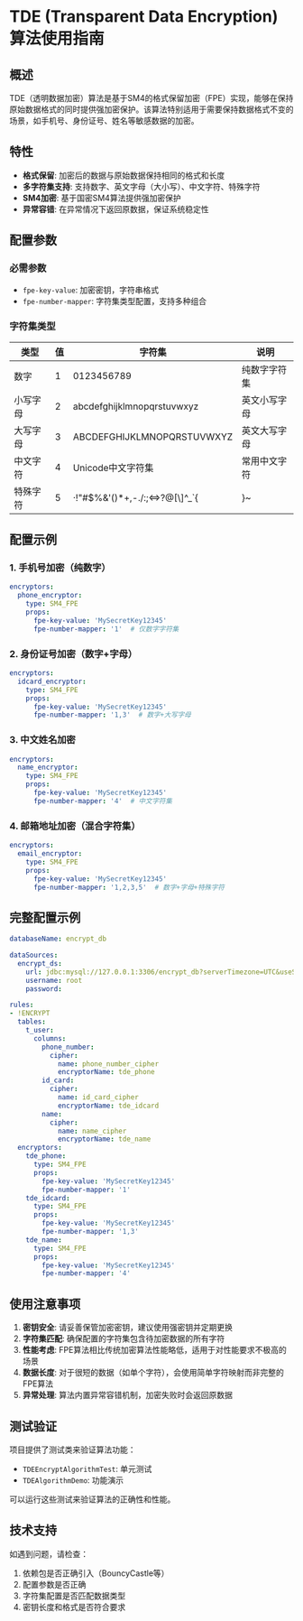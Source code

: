 # TDE (Transparent Data Encryption) 算法使用指南

## 概述

TDE（透明数据加密）算法是基于SM4的格式保留加密（FPE）实现，能够在保持原始数据格式的同时提供强加密保护。该算法特别适用于需要保持数据格式不变的场景，如手机号、身份证号、姓名等敏感数据的加密。

## 特性

- **格式保留**: 加密后的数据与原始数据保持相同的格式和长度
- **多字符集支持**: 支持数字、英文字母（大小写）、中文字符、特殊字符
- **SM4加密**: 基于国密SM4算法提供强加密保护
- **异常容错**: 在异常情况下返回原数据，保证系统稳定性

## 配置参数

### 必需参数

- `fpe-key-value`: 加密密钥，字符串格式
- `fpe-number-mapper`: 字符集类型配置，支持多种组合

### 字符集类型

| 类型 | 值 | 字符集 | 说明 |
|------|----|----|------|
| 数字 | 1 | 0123456789 | 纯数字字符集 |
| 小写字母 | 2 | abcdefghijklmnopqrstuvwxyz | 英文小写字母 |
| 大写字母 | 3 | ABCDEFGHIJKLMNOPQRSTUVWXYZ | 英文大写字母 |
| 中文字符 | 4 | Unicode中文字符集 | 常用中文字符 |
| 特殊字符 | 5 | ·!\"#$%&'()*+,-./:;<=>?@[\\]^_`{|}~ | 常用特殊字符 |

## 配置示例

### 1. 手机号加密（纯数字）

```yaml
encryptors:
  phone_encryptor:
    type: SM4_FPE
    props:
      fpe-key-value: 'MySecretKey12345'
      fpe-number-mapper: '1'  # 仅数字字符集
```

### 2. 身份证号加密（数字+字母）

```yaml
encryptors:
  idcard_encryptor:
    type: SM4_FPE
    props:
      fpe-key-value: 'MySecretKey12345'
      fpe-number-mapper: '1,3'  # 数字+大写字母
```

### 3. 中文姓名加密

```yaml
encryptors:
  name_encryptor:
    type: SM4_FPE
    props:
      fpe-key-value: 'MySecretKey12345'
      fpe-number-mapper: '4'  # 中文字符集
```

### 4. 邮箱地址加密（混合字符集）

```yaml
encryptors:
  email_encryptor:
    type: SM4_FPE
    props:
      fpe-key-value: 'MySecretKey12345'
      fpe-number-mapper: '1,2,3,5'  # 数字+字母+特殊字符
```

## 完整配置示例

```yaml
databaseName: encrypt_db

dataSources:
  encrypt_ds:
    url: jdbc:mysql://127.0.0.1:3306/encrypt_db?serverTimezone=UTC&useSSL=false
    username: root
    password:

rules:
- !ENCRYPT
  tables:
    t_user:
      columns:
        phone_number:
          cipher:
            name: phone_number_cipher
            encryptorName: tde_phone
        id_card:
          cipher:
            name: id_card_cipher
            encryptorName: tde_idcard
        name:
          cipher:
            name: name_cipher
            encryptorName: tde_name
  encryptors:
    tde_phone:
      type: SM4_FPE
      props:
        fpe-key-value: 'MySecretKey12345'
        fpe-number-mapper: '1'
    tde_idcard:
      type: SM4_FPE
      props:
        fpe-key-value: 'MySecretKey12345'
        fpe-number-mapper: '1,3'
    tde_name:
      type: SM4_FPE
      props:
        fpe-key-value: 'MySecretKey12345'
        fpe-number-mapper: '4'
```

## 使用注意事项

1. **密钥安全**: 请妥善保管加密密钥，建议使用强密钥并定期更换
2. **字符集匹配**: 确保配置的字符集包含待加密数据的所有字符
3. **性能考虑**: FPE算法相比传统加密算法性能略低，适用于对性能要求不极高的场景
4. **数据长度**: 对于很短的数据（如单个字符），会使用简单字符映射而非完整的FPE算法
5. **异常处理**: 算法内置异常容错机制，加密失败时会返回原数据

## 测试验证

项目提供了测试类来验证算法功能：

- `TDEEncryptAlgorithmTest`: 单元测试
- `TDEAlgorithmDemo`: 功能演示

可以运行这些测试来验证算法的正确性和性能。

## 技术支持

如遇到问题，请检查：

1. 依赖包是否正确引入（BouncyCastle等）
2. 配置参数是否正确
3. 字符集配置是否匹配数据类型
4. 密钥长度和格式是否符合要求